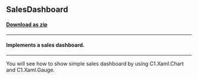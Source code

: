 ## SalesDashboard
#### [Download as zip](https://downgit.github.io/#/home?url=https://github.com/GrapeCity/ComponentOne-UWP-Samples/tree/master/General/VB/SalesDashboard2015)
____
#### Implements a sales dashboard.
____
You will see how to show simple sales dashboard by using C1.Xaml.Chart
and C1.Xaml.Gauge.

